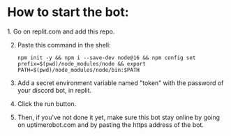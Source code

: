 <h1>How to start the bot:</h1>
1. Go on replit.com and add this repo.

2. Paste this command in the shell:

       npm init -y && npm i --save-dev node@16 && npm config set prefix=$(pwd)/node_modules/node && export PATH=$(pwd)/node_modules/node/bin:$PATH

3. Add a secret environment variable named "token" with the password of your discord bot, in replit.
4. Click the run button.

5. Then, if you've not done it yet, make sure this bot stay online by going on uptimerobot.com and by pasting the https address of the bot.